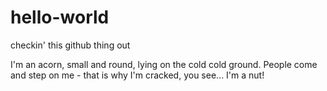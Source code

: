 # hello-world
checkin' this github thing out

I'm an acorn, small and round, lying on the cold cold ground. People come and step on me - that is why I'm cracked, you see... I'm a nut!
